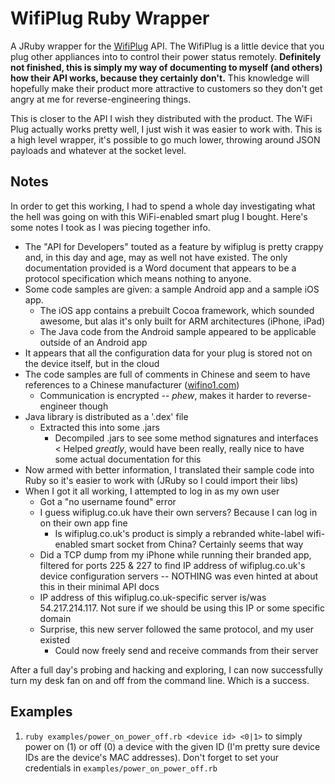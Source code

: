 # WifiPlug Ruby Wrapper

A JRuby wrapper for the [WifiPlug](http://www.wifiplug.co.uk) API. The WifiPlug is a little device that you plug other appliances into to control their power status remotely. **Definitely not finished, this is simply my way of documenting to myself (and others) how their API works, because they certainly don't.** This knowledge will hopefully make their product more attractive to customers so they don't get angry at me for reverse-engineering things.

This is closer to the API I wish they distributed with the product. The WiFi Plug actually works pretty well, I just wish it was easier to work with. This is a high level wrapper, it's possible to go much lower, throwing around JSON payloads and whatever at the socket level.

## Notes

In order to get this working, I had to spend a whole day investigating what the hell was going on with this WiFi-enabled smart plug I bought. Here's some notes I took as I was piecing together info.

* The "API for Developers" touted as a feature by wifiplug is pretty crappy and, in this day and age, may as well not have existed. The only documentation provided is a Word document that appears to be a protocol specification which means nothing to anyone.
* Some code samples are given: a sample Android app and a sample iOS app.
  * The iOS app contains a prebuilt Cocoa framework, which sounded awesome, but alas it's only built for ARM architectures (iPhone, iPad)
  * The Java code from the Android sample appeared to be applicable outside of an Android app
* It appears that all the configuration data for your plug is stored not on the device itself, but in the cloud
* The code samples are full of comments in Chinese and seem to have references to a Chinese manufacturer ([wifino1.com](http://wifino1.com))
  * Communication is encrypted -- *phew*, makes it harder to reverse-engineer though
* Java library is distributed as a '.dex' file
  * Extracted this into some .jars
    * Decompiled .jars to see some method signatures and interfaces < Helped *greatly*, would have been really, really nice to have some actual documentation for this
* Now armed with better information, I translated their sample code into Ruby so it's easier to work with (JRuby so I could import their libs)
* When I got it all working, I attempted to log in as my own user
  * Got a "no username found" error
  * I guess wifiplug.co.uk have their own servers? Because I can log in on their own app fine
    * Is wifiplug.co.uk's product is simply a rebranded white-label wifi-enabled smart socket from China? Certainly seems that way
  * Did a TCP dump from my iPhone while running their branded app, filtered for ports 225 & 227 to find IP address of wifiplug.co.uk's device configuration servers -- NOTHING was even hinted at about this in their minimal API docs
  * IP address of this wifiplug.co.uk-specific server is/was 54.217.214.117. Not sure if we should be using this IP or some specific domain
  * Surprise, this new server followed the same protocol, and my user existed
    * Could now freely send and receive commands from their server

After a full day's probing and hacking and exploring, I can now successfully turn my desk fan on and off from the command line. Which is a success.

## Examples

1. `ruby examples/power_on_power_off.rb <device id> <0|1>` to simply power on (1) or off (0) a device with the given ID (I'm pretty sure device IDs are the device's MAC addresses). Don't forget to set your credentials in `examples/power_on_power_off.rb`
